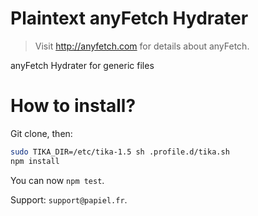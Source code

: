 # Plaintext anyFetch Hydrater
> Visit http://anyfetch.com for details about anyFetch.

anyFetch Hydrater for generic files

# How to install?
Git clone, then:
```sh
sudo TIKA_DIR=/etc/tika-1.5 sh .profile.d/tika.sh
npm install
```

You can now `npm test`.

Support: `support@papiel.fr`.
